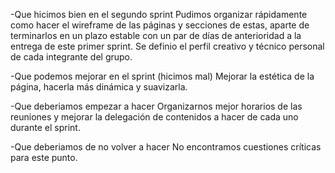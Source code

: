 -Que hicimos bien en el segundo sprint
Pudimos organizar rápidamente como hacer el wireframe de las páginas y secciones de estas, aparte de terminarlos en un plazo estable con un par de días de anterioridad a la entrega de este primer sprint. Se definio el perfil creativo y técnico personal de cada integrante del grupo.

-Que podemos mejorar en el sprint (hicimos mal)
Mejorar la estética de la página, hacerla más dinámica y suavizarla.

-Que deberiamos empezar a hacer
Organizarnos mejor horarios de las reuniones y mejorar la delegación de contenidos a hacer de cada uno durante el sprint.

-Que deberiamos de no volver a hacer
No encontramos cuestiones críticas para este punto.
